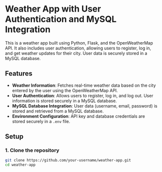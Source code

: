 # Weather App with User Authentication and MySQL Integration

This is a weather app built using Python, Flask, and the OpenWeatherMap API. It also includes user authentication, allowing users to register, log in, and get weather updates for their city. User data is securely stored in a MySQL database.

## Features

- **Weather Information**: Fetches real-time weather data based on the city entered by the user using the OpenWeatherMap API.
- **User Authentication**: Allows users to register, log in, and log out. User information is stored securely in a MySQL database.
- **MySQL Database Integration**: User data (username, email, password) is stored and retrieved from a MySQL database.
- **Environment Configuration**: API key and database credentials are stored securely in a `.env` file.

## Setup

### 1. Clone the repository

```bash
git clone https://github.com/your-username/weather-app.git
cd weather-app